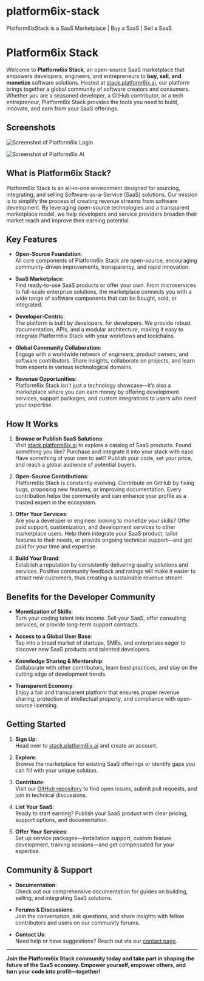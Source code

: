 # platform6ix-stack
Platform6ixStack is a SaaS Marketplace | Buy a SaaS | Sell a SaaS

# Platform6ix Stack

Welcome to **Platform6ix Stack**, an open-source SaaS marketplace that empowers developers, engineers, and entrepreneurs to **buy, sell, and monetize** software solutions. Hosted at [stack.platform6ix.ai](https://stack.platform6ix.ai), our platform brings together a global community of software creators and consumers. Whether you are a seasoned developer, a GitHub contributor, or a tech entrepreneur, Platform6ix Stack provides the tools you need to build, innovate, and earn from your SaaS offerings.

## Screenshots

![Screenshot of Platform6ix Login](https://github.com/Platform6ixInc/platform6ix-stack/blob/main/screenshots/platform6ix_1.png)


![Screenshot of Platform6ix AI](https://github.com/Platform6ixInc/platform6ix-stack/blob/main/screenshots/platform6ix_3.png)

## What is Platform6ix Stack?

Platform6ix Stack is an all-in-one environment designed for sourcing, integrating, and selling Software-as-a-Service (SaaS) solutions. Our mission is to simplify the process of creating revenue streams from software development. By leveraging open-source technologies and a transparent marketplace model, we help developers and service providers broaden their market reach and improve their earning potential.

## Key Features

- **Open-Source Foundation**:  
  All core components of Platform6ix Stack are open-source, encouraging community-driven improvements, transparency, and rapid innovation.

- **SaaS Marketplace**:  
  Find ready-to-use SaaS products or offer your own. From microservices to full-scale enterprise solutions, the marketplace connects you with a wide range of software components that can be bought, sold, or integrated.

- **Developer-Centric**:  
  The platform is built by developers, for developers. We provide robust documentation, APIs, and a modular architecture, making it easy to integrate Platform6ix Stack with your workflows and toolchains.

- **Global Community Collaboration**:  
  Engage with a worldwide network of engineers, product owners, and software contributors. Share insights, collaborate on projects, and learn from experts in various technological domains.

- **Revenue Opportunities**:  
  Platform6ix Stack isn’t just a technology showcase—it’s also a marketplace where you can earn money by offering development services, support packages, and custom integrations to users who need your expertise.

## How It Works

1. **Browse or Publish SaaS Solutions**:  
   Visit [stack.platform6ix.ai](https://stack.platform6ix.ai) to explore a catalog of SaaS products. Found something you like? Purchase and integrate it into your stack with ease. Have something of your own to sell? Publish your code, set your price, and reach a global audience of potential buyers.

2. **Open-Source Contributions**:  
   Platform6ix Stack is constantly evolving. Contribute on GitHub by fixing bugs, proposing new features, or improving documentation. Every contribution helps the community and can enhance your profile as a trusted expert in the ecosystem.

3. **Offer Your Services**:  
   Are you a developer or engineer looking to monetize your skills? Offer paid support, customization, and development services to other marketplace users. Help them integrate your SaaS product, tailor features to their needs, or provide ongoing technical support—and get paid for your time and expertise.

4. **Build Your Brand**:  
   Establish a reputation by consistently delivering quality solutions and services. Positive community feedback and ratings will make it easier to attract new customers, thus creating a sustainable revenue stream.

## Benefits for the Developer Community

- **Monetization of Skills**:  
  Turn your coding talent into income. Sell your SaaS, offer consulting services, or provide long-term support contracts.

- **Access to a Global User Base**:  
  Tap into a broad market of startups, SMEs, and enterprises eager to discover new SaaS products and talented developers.

- **Knowledge Sharing & Mentorship**:  
  Collaborate with other contributors, learn best practices, and stay on the cutting edge of development trends.

- **Transparent Economy**:  
  Enjoy a fair and transparent platform that ensures proper revenue sharing, protection of intellectual property, and compliance with open-source licensing.

## Getting Started

1. **Sign Up**:  
   Head over to [stack.platform6ix.ai](https://platform6ix.ai) and create an account.

2. **Explore**:  
   Browse the marketplace for existing SaaS offerings or identify gaps you can fill with your unique solution.

3. **Contribute**:  
   Visit our [GitHub repository](https://github.com/Platform6ixInc/platform6ix-stack) to find open issues, submit pull requests, and join in technical discussions.

4. **List Your SaaS**:  
   Ready to start earning? Publish your SaaS product with clear pricing, support options, and documentation.

5. **Offer Your Services**:  
   Set up service packages—installation support, custom feature development, training sessions—and get compensated for your expertise.

## Community & Support

- **Documentation**:  
  Check out our comprehensive documentation for guides on building, selling, and integrating SaaS solutions.

- **Forums & Discussions**:  
  Join the conversation, ask questions, and share insights with fellow contributors and users on our community forums.

- **Contact Us**:  
  Need help or have suggestions? Reach out via our [contact page](https://platform6ix.com/contact).

---

**Join the Platform6ix Stack community today and take part in shaping the future of the SaaS economy. Empower yourself, empower others, and turn your code into profit—together!**
